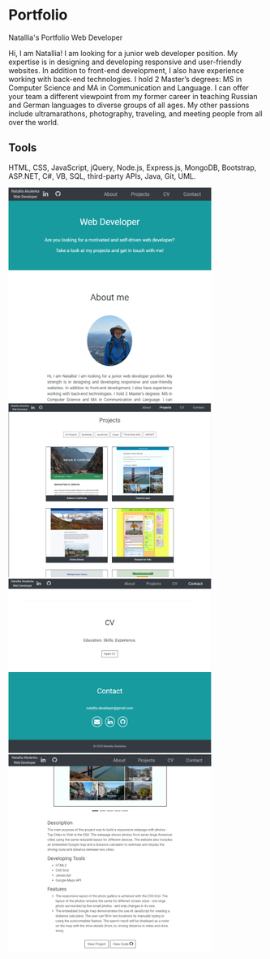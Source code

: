 # Portfolio
Natallia's Portfolio Web Developer
<p>Hi, I am Natallia! I am looking for a junior web developer position. My expertise is in designing and developing responsive and user-friendly websites. In addition to front-end development, I also have experience working with back-end technologies. I hold 2 Master’s degrees: MS in Computer Science and MA in Communication and Language. I can offer your team a different viewpoint from my former career in teaching Russian and German languages to diverse groups of all ages. My other passions include ultramarathons, photography, traveling, and meeting people from all over the world.

<h2>Tools</h2>
<p>HTML, CSS, JavaScript, jQuery, Node.js, Express.js, MongoDB, Bootstrap, ASP.NET, C#, VB, SQL, third-party APIs, Java, Git, UML.</p>
<img src="Portfolio2.PNG" width="400px">
<img src="Portfolio.PNG" width="400px">
<img src="Portfolio3.PNG" width="400px">
<img src="Portfolio4.PNG" width="400px">
